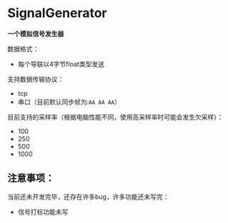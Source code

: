 # SignalGenerator
**一个模拟信号发生器**

数据格式：

* 每个导联以4字节float类型发送

支持数据传输协议：

* tcp
* 串口（目前默认同步帧为:`AA AA AA`）

目前支持的采样率（根据电脑性能不同，使用高采样率时可能会发生欠采样）：

* 100
* 250
* 500
* 1000

## 注意事项：

当前还未开发完毕，还存在许多bug，许多功能还未写完：

* 信号打标功能未写
